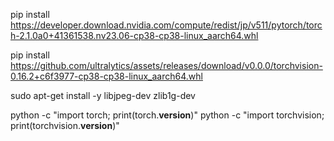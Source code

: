 pip install https://developer.download.nvidia.com/compute/redist/jp/v511/pytorch/torch-2.1.0a0+41361538.nv23.06-cp38-cp38-linux_aarch64.whl

pip install https://github.com/ultralytics/assets/releases/download/v0.0.0/torchvision-0.16.2+c6f3977-cp38-cp38-linux_aarch64.whl

sudo apt-get install -y libjpeg-dev zlib1g-dev

python -c "import torch; print(torch.__version__)"
python -c "import torchvision; print(torchvision.__version__)"
